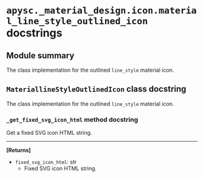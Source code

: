 # `apysc._material_design.icon.material_line_style_outlined_icon` docstrings

## Module summary

The class implementation for the outlined `line_style` material icon.

## `MateriallineStyleOutlinedIcon` class docstring

The class implementation for the outlined `line_style` material icon.

### `_get_fixed_svg_icon_html` method docstring

Get a fixed SVG icon HTML string.<hr>

**[Returns]**

- `fixed_svg_icon_html`: str
  - Fixed SVG icon HTML string.